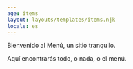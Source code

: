 ```yaml
---
age: items
layout: layouts/templates/items.njk
locale: es
---
```


Bienvenido al Menú, un sitio tranquilo.

Aquí encontrarás todo, o nada, o el menú.